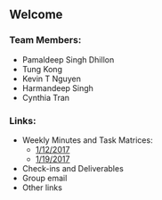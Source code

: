 ## Welcome

### Team Members:
 + Pamaldeep Singh Dhillon
 + Tung Kong
 + Kevin T Nguyen
 + Harmandeep Singh
 + Cynthia Tran

### Links:
 + Weekly Minutes and Task Matrices:
   - [1/12/2017](https://github.com/dhillp/TeamJuan/blob/4428af8ae8148d61ac8f9eaea9a3e845f670bc22/minutes.1.12.2017.pdf)
   - [1/19/2017](https://github.com/dhillp/TeamJuan/blob/76aa32dbb5b889b6d5e486655d2cae2c238cc57b/minutes.1.19.2017.pdf)
 + Check-ins and Deliverables
 + Group email
 + Other links
